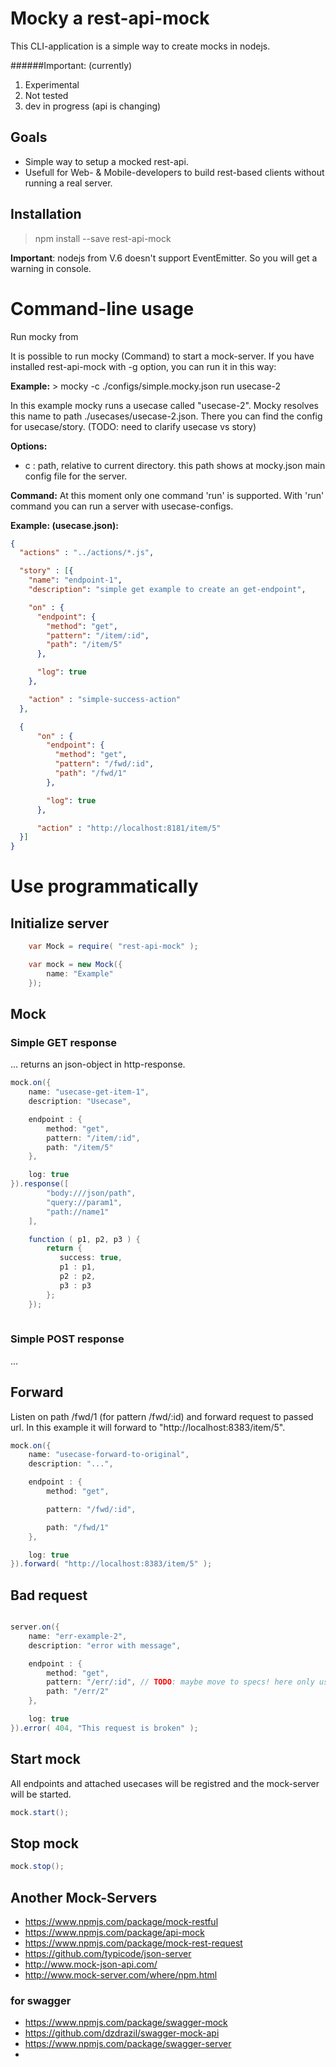 # Mocky a rest-api-mock

This CLI-application is a simple way to create mocks in nodejs.

######Important: (currently)
1. Experimental
2. Not tested
3. dev in progress (api is changing)

## Goals

* Simple way to setup a mocked rest-api.
* Usefull for Web- & Mobile-developers to build rest-based clients without running a real server.


## Installation

   > npm install --save rest-api-mock

   **Important**: nodejs from V.6 doesn't support EventEmitter. So you will get a warning in console.

# Command-line usage

Run mocky from

It is possible to run mocky (Command) to start a mock-server.
If you have installed rest-api-mock with -g option, you can run
it in this way:

**Example:**
     > mocky -c ./configs/simple.mocky.json run usecase-2

In this example mocky runs a usecase called "usecase-2". Mocky resolves this name to path ./usecases/usecase-2.json.
There you can find the config for usecase/story. (TODO: need to clarify usecase vs story)

**Options:**

- c : path, relative to current directory. this path shows at mocky.json main config file for the server.

**Command:**
At this moment only one command 'run' is supported.
With 'run' command you can run a server with usecase-configs.

**Example: (usecase.json):**
````json
{
  "actions" : "../actions/*.js",

  "story" : [{
    "name": "endpoint-1",
    "description": "simple get example to create an get-endpoint",

    "on" : {
      "endpoint": {
        "method": "get",
        "pattern": "/item/:id",
        "path": "/item/5"
      },

      "log": true
    },

    "action" : "simple-success-action"
  },

  {
      "on" : {
        "endpoint": {
          "method": "get",
          "pattern": "/fwd/:id",
          "path": "/fwd/1"
        },

        "log": true
      },

      "action" : "http://localhost:8181/item/5"
  }]
}
````


# Use programmatically

## Initialize server
````java
    var Mock = require( "rest-api-mock" );

    var mock = new Mock({
        name: "Example"
    });
````

## Mock

### Simple GET response

... returns an json-object in http-response.

````java
mock.on({
    name: "usecase-get-item-1",
    description: "Usecase",

    endpoint : {
        method: "get",
        pattern: "/item/:id",
        path: "/item/5"
    },

    log: true
}).response([
        "body:///json/path",
        "query://param1",
        "path://name1"
    ],

    function ( p1, p2, p3 ) {
        return { 
           success: true,
           p1 : p1,
           p2 : p2,
           p3 : p3
        };
    });
    
````

### Simple POST response
...

## Forward 
Listen on path /fwd/1 (for pattern /fwd/:id) and forward request to passed url. In this example
it will forward to "http://localhost:8383/item/5".

````java
mock.on({
    name: "usecase-forward-to-original",
    description: "...",

    endpoint : {
        method: "get",

        pattern: "/fwd/:id",

        path: "/fwd/1"
    },

    log: true
}).forward( "http://localhost:8383/item/5" );

````


## Bad request

````java

server.on({
    name: "err-example-2",
    description: "error with message",

    endpoint : {
        method: "get",
        pattern: "/err/:id", // TODO: maybe move to specs! here only usecase!!! match later...
        path: "/err/2"
    },

    log: true
}).error( 404, "This request is broken" );


````


## Start mock
All endpoints and attached usecases will be registred and the mock-server will be started.

````java
mock.start();
````

## Stop mock
````java
mock.stop();
````
## Another Mock-Servers 

* https://www.npmjs.com/package/mock-restful
* https://www.npmjs.com/package/api-mock
* https://www.npmjs.com/package/mock-rest-request
* https://github.com/typicode/json-server
* http://www.mock-json-api.com/
* http://www.mock-server.com/where/npm.html


### for swagger 
* https://www.npmjs.com/package/swagger-mock
* https://github.com/dzdrazil/swagger-mock-api
* https://www.npmjs.com/package/swagger-server
* 

